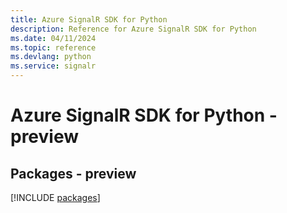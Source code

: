 ```yaml
---
title: Azure SignalR SDK for Python
description: Reference for Azure SignalR SDK for Python
ms.date: 04/11/2024
ms.topic: reference
ms.devlang: python
ms.service: signalr
---
```

# Azure SignalR SDK for Python - preview
## Packages - preview
[!INCLUDE [packages](signalr-index.md)]
